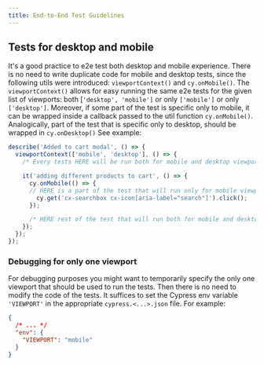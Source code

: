 ```yaml
---
title: End-to-End Test Guidelines
---
```


## Tests for desktop and mobile

It's a good practice to e2e test both desktop and mobile experience. There is no need to write duplicate code for mobile and desktop tests, since the following utils were introduced: `viewportContext()` and `cy.onMobile()`. The `viewportContext()` allows for easy running the same e2e tests for the given list of viewports: both [`'desktop', 'mobile']` or only `['mobile']` or only `['desktop']`. Moreover, if some part of the test is specific only to mobile, it can be wrapped inside a callback passed to the util function `cy.onMobile()`. Analogically, part of the test that is specific only to desktop, should be wrapped in `cy.onDesktop()` See example:

```typescript
describe('Added to cart modal', () => {
  viewportContext(['mobile', 'desktop'], () => {
    /* Every tests HERE will be run both for mobile and desktop viewports */

    it('adding different products to cart', () => {
      cy.onMobile(() => {
      // HERE is a part of the test that will run only for mobile viewport
        cy.get('cx-searchbox cx-icon[aria-label="search"]').click();
      });

      /* HERE rest of the test that will run both for mobile and desktop viewports */
    });
  });
});
```

### Debugging for only one viewport

For debugging purposes you might want to temporarily specify the only one viewport that should be used to run the tests. Then there is no need to modify the code of the tests. It suffices to set the Cypress env variable `'VIEWPORT'` in the appropriate `cypress.<...>.json` file. For example:

```json
{
  /* ... */
  "env": {
    "VIEWPORT": "mobile"
  }
}
```
